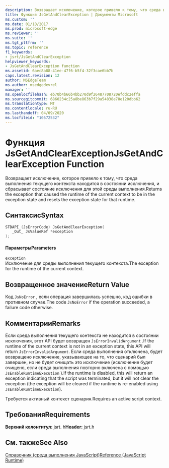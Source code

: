```yaml
---
description: Возвращает исключение, которое привело к тому, что среда выполнения текущего контекста находится в состоянии исключения, и сбрасывает состояние исключения для этой среды выполнения.
title: Функция JsGetAndClearException | Документы Microsoft
ms.custom: ''
ms.date: 01/18/2017
ms.prod: microsoft-edge
ms.reviewer: ''
ms.suite: ''
ms.tgt_pltfrm: ''
ms.topic: reference
f1_keywords:
- jsrt/JsGetAndClearException
helpviewer_keywords:
- JsGetAndClearException function
ms.assetid: 6aec8a88-41ee-47f6-b5f4-32f3cae6bb7b
caps.latest.revision: 12
author: MSEdgeTeam
ms.author: msedgedevrel
manager: ''
ms.openlocfilehash: eb70b4b66b4bb270d9f26487708720efddc2effa
ms.sourcegitcommit: 6860234c25a8be863b7f29a54838e78e120dbb62
ms.translationtype: MT
ms.contentlocale: ru-RU
ms.lasthandoff: 04/09/2020
ms.locfileid: "10572532"
---
```

# <span data-ttu-id="283dc-103">Функция JsGetAndClearException</span><span class="sxs-lookup"><span data-stu-id="283dc-103">JsGetAndClearException Function</span></span>
<span data-ttu-id="283dc-104">Возвращает исключение, которое привело к тому, что среда выполнения текущего контекста находится в состоянии исключения, и сбрасывает состояние исключения для этой среды выполнения.</span><span class="sxs-lookup"><span data-stu-id="283dc-104">Returns the exception that caused the runtime of the current context to be in the exception state and resets the exception state for that runtime.</span></span>  
  
## <span data-ttu-id="283dc-105">Синтаксис</span><span class="sxs-lookup"><span data-stu-id="283dc-105">Syntax</span></span>  
  
```cpp  
STDAPI_(JsErrorCode) JsGetAndClearException(  
   _Out_ JsValueRef *exception  
);  
```  
  
#### <span data-ttu-id="283dc-106">Параметры</span><span class="sxs-lookup"><span data-stu-id="283dc-106">Parameters</span></span>  
 `exception`  
 <span data-ttu-id="283dc-107">Исключение для среды выполнения текущего контекста.</span><span class="sxs-lookup"><span data-stu-id="283dc-107">The exception for the runtime of the current context.</span></span>  
  
## <span data-ttu-id="283dc-108">Возвращенное значение</span><span class="sxs-lookup"><span data-stu-id="283dc-108">Return Value</span></span>  
 <span data-ttu-id="283dc-109">Код `JsNoError` , если операция завершилась успешно, код ошибки в противном случае.</span><span class="sxs-lookup"><span data-stu-id="283dc-109">The code `JsNoError` if the operation succeeded, a failure code otherwise.</span></span>  
  
## <span data-ttu-id="283dc-110">Комментарии</span><span class="sxs-lookup"><span data-stu-id="283dc-110">Remarks</span></span>  
 <span data-ttu-id="283dc-111">Если среда выполнения текущего контекста не находится в состоянии исключения, этот API будет возвращен `JsErrorInvalidArgument` .</span><span class="sxs-lookup"><span data-stu-id="283dc-111">If the runtime of the current context is not in an exception state, this API will return `JsErrorInvalidArgument`.</span></span> <span data-ttu-id="283dc-112">Если среда выполнения отключена, будет возвращено исключение, указывающее на то, что сценарий был завершен, но не будет очищать это исключение (исключение будет очищено, если среда выполнения повторно включена с помощью `JsEnableRuntimeExecution` ).</span><span class="sxs-lookup"><span data-stu-id="283dc-112">If the runtime is disabled, this will return an exception indicating that the script was terminated, but it will not clear the exception (the exception will be cleared if the runtime is re-enabled using `JsEnableRuntimeExecution`).</span></span>  
  
 <span data-ttu-id="283dc-113">Требуется активный контекст сценария.</span><span class="sxs-lookup"><span data-stu-id="283dc-113">Requires an active script context.</span></span>  
  
## <span data-ttu-id="283dc-114">Требования</span><span class="sxs-lookup"><span data-stu-id="283dc-114">Requirements</span></span>  
 <span data-ttu-id="283dc-115">**Верхний колонтитул:** jsrt. h</span><span class="sxs-lookup"><span data-stu-id="283dc-115">**Header:** jsrt.h</span></span>  
  
## <span data-ttu-id="283dc-116">См. также</span><span class="sxs-lookup"><span data-stu-id="283dc-116">See Also</span></span>  
 [<span data-ttu-id="283dc-117">Справочник (среда выполнения JavaScript)</span><span class="sxs-lookup"><span data-stu-id="283dc-117">Reference (JavaScript Runtime)</span></span>](../chakra-hosting/reference-javascript-runtime.md)